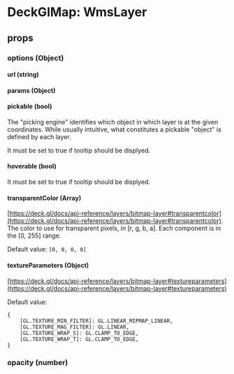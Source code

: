 # DeckGlMap: WmsLayer
## props
### options (Object)
#### url (string)
#### params (Object)
#### pickable (bool)
The "picking engine" identifies which object in which layer is at the given coordinates. While usually intuitive, what constitutes a pickable "object" is defined by each layer. 

It must be set to true if tooltip should be displyed.
#### hoverable (bool)
It must be set to true if tooltip should be displyed.
#### transparentColor (Array)
[https://deck.gl/docs/api-reference/layers/bitmap-layer#transparentcolor](https://deck.gl/docs/api-reference/layers/bitmap-layer#transparentcolor).
The color to use for transparent pixels, in [r, g, b, a]. Each component is in the [0, 255] range.

Default value:
``
[0, 0, 0, 0]
``
#### textureParameters (Object)
[https://deck.gl/docs/api-reference/layers/bitmap-layer#textureparameters](https://deck.gl/docs/api-reference/layers/bitmap-layer#textureparameters)

Default value:
```
{
    [GL.TEXTURE_MIN_FILTER]: GL.LINEAR_MIPMAP_LINEAR,
    [GL.TEXTURE_MAG_FILTER]: GL.LINEAR,
    [GL.TEXTURE_WRAP_S]: GL.CLAMP_TO_EDGE,
    [GL.TEXTURE_WRAP_T]: GL.CLAMP_TO_EDGE,
}
```
### opacity (number)
